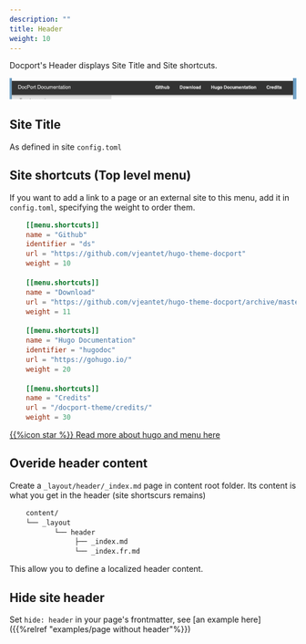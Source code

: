 ```yaml
---
description: ""
title: Header
weight: 10
---
```


Docport's Header displays Site Title and Site shortcuts.

![header](screenshot.png?classes=border,shadow)

## Site Title
As defined in site `config.toml`


## Site shortcuts (Top level menu)
If you want to add a link to a page or an external site to this menu, add it in `config.toml`, specifying the weight to order them.

```toml
	[[menu.shortcuts]]
	name = "Github"
	identifier = "ds"
	url = "https://github.com/vjeantet/hugo-theme-docport"
	weight = 10

	[[menu.shortcuts]]
	name = "Download"
	url = "https://github.com/vjeantet/hugo-theme-docport/archive/master.zip"
	weight = 11

	[[menu.shortcuts]]
	name = "Hugo Documentation"
	identifier = "hugodoc"
	url = "https://gohugo.io/"
	weight = 20

	[[menu.shortcuts]]
	name = "Credits"
	url = "/docport-theme/credits/"
	weight = 30
```

[{{%icon star %}} Read more about hugo and menu here](https://gohugo.io/extras/menus/)

## Overide header content

Create a `_layout/header/_index.md` page in content root folder.
Its content is what you get in the header (site shortscurs remains)

```bash
	content/
	└──	_layout
		   └── header
				├──	_index.md
				└──	_index.fr.md
```

This allow you to define a localized header content.

## Hide site header
Set `hide: header` in your page's frontmatter, see [an example here]({{%relref "examples/page without header"%}})